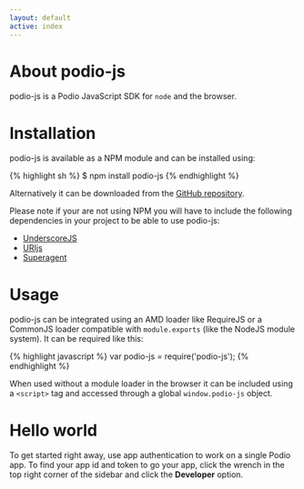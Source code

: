 ```yaml
---
layout: default
active: index
---
```

# About podio-js

podio-js is a Podio JavaScript SDK for `node` and the browser.

# Installation

podio-js is available as a NPM module and can be installed using:

{% highlight sh %}
$ npm install podio-js
{% endhighlight %}

Alternatively it can be downloaded from the [GitHub repository](https://github.com/podio/podio-js/releases).

Please note if your are not using NPM you will have to include the following dependencies in your project to be able to use podio-js:

* [UnderscoreJS](http://underscorejs.org/)
* [URIjs](http://medialize.github.io/URI.js/)
* [Superagent](http://visionmedia.github.io/superagent/)

# Usage

podio-js can be integrated using an AMD loader like RequireJS or a CommonJS loader compatible with `module.exports` (like the NodeJS module system). It can be required like this:

{% highlight javascript %}
var podio-js = require('podio-js');
{% endhighlight %}

When used without a module loader in the browser it can be included using a `<script>` tag and accessed through a global `window.podio-js` object.


# Hello world
To get started right away, use app authentication to work on a single Podio app. To find your app id and token to go your app, click the wrench in the top right corner of the sidebar and click the **Developer** option.